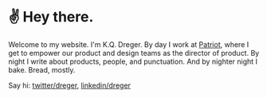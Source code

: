 

# ✌️ Hey there.

Welcome to my website. I'm K.Q. Dreger. By day I work at [Patriot](https://patriotsoftware.com/), where I get to empower our product and design teams as the director of product. By night I write about products, people, and punctuation. And by nighter night I bake. Bread, mostly. 

Say hi: [twitter/dreger](https://twitter.com/dreger), [linkedin/dreger](https://www.linkedin.com/in/dreger)